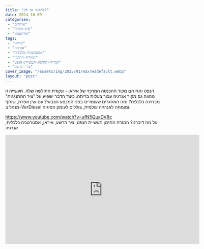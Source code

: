 ```yaml
---
title: "לתקוף או לא?"
date: 2024-10-09
categories: 
 - "אורחים"
 - "ערן-אפרת"
 - "פודקאסט"
tags: 
 - "איראן"
 - "אנרגיה"
 - "אסטרטגיה-כלכלית"
 - "המזרח-התיכון"
 - "המזרח-התיכון-תעשיית-הנפט"
 - "ציר-הרשע"
cover_image: "/assets/img/2025/01/maxresdefault.webp"
layout: "post"
---
```


הנפט והגז הם מקור ההכנסה המרכזי של איראן – ונקודת החולשה שלה. תעשייה זו מהווה  גם מקור אנרגיה עבור בעלות בריתה. כיצד הדבר ישפיע על  "ציר ההתנגגות" מבחינה כלכלית? ומה האתגרים שעומדים בפני המבצע הצבאי? עם ערן אפרת, שותף מנהל ב-VerDiesel ומומחה לאנרגיה עולמית, צוללים לעומק הסוגיה.

<https://www.youtube.com/watch?v=ufN5QuxDV8c>  
על מה דיברנו? המזרח התיכון תעשיית הנפט, ציר הרשע, איראן, אסטרטגיה כלכלית, אנרגיה

<iframe width="610" height="343" src="https://www.youtube.com/embed/ufN5QuxDV8c" frameborder="0" allow="accelerometer; autoplay; clipboard-write; encrypted-media; gyroscope; picture-in-picture; web-share" referrerpolicy="strict-origin-when-cross-origin" allowfullscreen></iframe>
